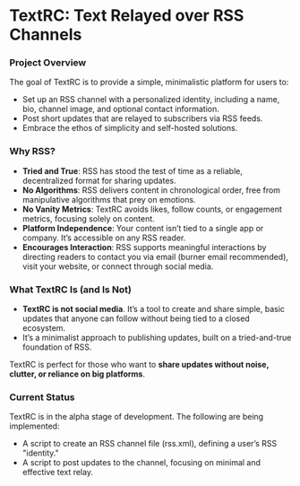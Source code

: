 # TextRC: Text Relayed over RSS Channels

### Project Overview

The goal of TextRC is to provide a simple, minimalistic platform for users to:

  - Set up an RSS channel with a personalized identity, including a name, bio, channel image, and optional contact information.
  - Post short updates that are relayed to subscribers via RSS feeds.
  - Embrace the ethos of simplicity and self-hosted solutions.

### Why RSS?
- **Tried and True**: RSS has stood the test of time as a reliable, decentralized format for sharing updates.
- **No Algorithms**: RSS delivers content in chronological order, free from manipulative algorithms that prey on emotions.
- **No Vanity Metrics**: TextRC avoids likes, follow counts, or engagement metrics, focusing solely on content.
- **Platform Independence**: Your content isn’t tied to a single app or company. It’s accessible on any RSS reader.
- **Encourages Interaction**: RSS supports meaningful interactions by directing readers to contact you via email (burner email recommended), visit your website, or connect through social media.

### What TextRC Is (and Is Not)
- **TextRC is not social media**. It’s a tool to create and share simple, basic updates that anyone can follow without being tied to a closed ecosystem.
- It’s a minimalist approach to publishing updates, built on a tried-and-true foundation of RSS.

TextRC is perfect for those who want to **share updates without noise, clutter, or reliance on big platforms**.

### Current Status

TextRC is in the alpha stage of development. The following are being implemented:

  - A script to create an RSS channel file (rss.xml), defining a user’s RSS "identity."
  - A script to post updates to the channel, focusing on minimal and effective text relay.
